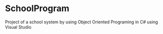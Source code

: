 # SchoolProgram
Project of a school system by using Object Oriented Programing in C# using Visual Studio
